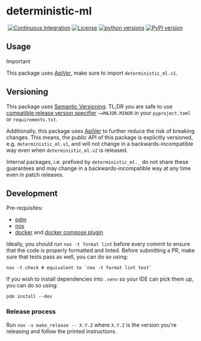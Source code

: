 # deterministic-ml
&nbsp;[![Continuous Integration](https://github.com/backend-developers-ltd/deterministic-ml/workflows/Continuous%20Integration/badge.svg)](https://github.com/backend-developers-ltd/deterministic-ml/actions?query=workflow%3A%22Continuous+Integration%22)&nbsp;[![License](https://img.shields.io/pypi/l/deterministic_ml.svg?label=License)](https://pypi.python.org/pypi/deterministic_ml)&nbsp;[![python versions](https://img.shields.io/pypi/pyversions/deterministic_ml.svg?label=python%20versions)](https://pypi.python.org/pypi/deterministic_ml)&nbsp;[![PyPI version](https://img.shields.io/pypi/v/deterministic_ml.svg?label=PyPI%20version)](https://pypi.python.org/pypi/deterministic_ml)

## Usage

> [!IMPORTANT]
> This package uses [ApiVer](#versioning), make sure to import `deterministic_ml.v1`.


## Versioning

This package uses [Semantic Versioning](https://semver.org/spec/v2.0.0.html).
TL;DR you are safe to use [compatible release version specifier](https://packaging.python.org/en/latest/specifications/version-specifiers/#compatible-release) `~=MAJOR.MINOR` in your `pyproject.toml` or `requirements.txt`.

Additionally, this package uses [ApiVer](https://www.youtube.com/watch?v=FgcoAKchPjk) to further reduce the risk of breaking changes.
This means, the public API of this package is explicitly versioned, e.g. `deterministic_ml.v1`, and will not change in a backwards-incompatible way even when `deterministic_ml.v2` is released.

Internal packages, i.e. prefixed by `deterministic_ml._` do not share these guarantees and may change in a backwards-incompatible way at any time even in patch releases.


## Development


Pre-requisites:
- [pdm](https://pdm.fming.dev/)
- [nox](https://nox.thea.codes/en/stable/)
- [docker](https://www.docker.com/) and [docker compose plugin](https://docs.docker.com/compose/)


Ideally, you should run `nox -t format lint` before every commit to ensure that the code is properly formatted and linted.
Before submitting a PR, make sure that tests pass as well, you can do so using:
```
nox -t check # equivalent to `nox -t format lint test`
```

If you wish to install dependencies into `.venv` so your IDE can pick them up, you can do so using:
```
pdm install --dev
```

### Release process

Run `nox -s make_release -- X.Y.Z` where `X.Y.Z` is the version you're releasing and follow the printed instructions.

